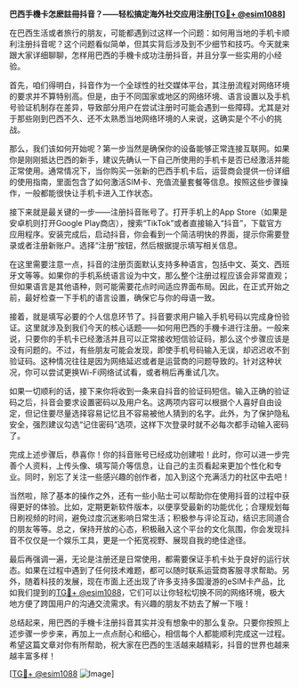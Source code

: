 **巴西手機卡怎麽註冊抖音？——轻松搞定海外社交应用注册[[TG💪+ @esim1088](https://t.me/s/esim1088)]**

在巴西生活或者旅行的朋友，可能都遇到过这样一个问题：如何用当地的手机卡顺利注册抖音呢？这个问题看似简单，但其实背后涉及到不少细节和技巧。今天就来跟大家详细聊聊，怎样用巴西的手機卡成功注册抖音，并且分享一些实用的小经验。

首先，咱们得明白，抖音作为一个全球性的社交媒体平台，其注册流程对网络环境的要求并不算特别高。但是，由于不同国家或地区的网络环境、语言设置以及手机号验证机制存在差异，导致部分用户在尝试注册时可能会遇到一些障碍。尤其是对于那些刚到巴西不久、还不太熟悉当地网络环境的人来说，这确实是个不小的挑战。

那么，我们该如何开始呢？第一步当然是确保你的设备能够正常连接互联网。如果你是刚刚抵达巴西的新手，建议先确认一下自己所使用的手机卡是否已经激活并能正常使用。通常情况下，当你购买一张新的巴西手机卡后，运营商会提供一份详细的使用指南，里面包含了如何激活SIM卡、充值流量套餐等信息。按照这些步骤操作，一般都能很快让手机卡进入工作状态。

接下来就是最关键的一步——注册抖音账号了。打开手机上的App Store（如果是安卓机则打开Google Play商店），搜索“TikTok”或者直接输入“抖音”，下载官方应用程序。安装完成后，启动抖音，你会看到一个简洁明快的界面，提示你需要登录或者注册新账户。选择“注册”按钮，然后根据提示填写相关信息。

在这里需要注意一点，抖音的注册页面默认支持多种语言，包括中文、英文、西班牙文等等。如果你的手机系统语言设为中文，那么整个注册过程应该会非常直观；但如果语言是其他语种，则可能需要花点时间适应界面布局。因此，在正式开始之前，最好检查一下手机的语言设置，确保它与你的母语一致。

接着，就是填写必要的个人信息环节了。抖音要求用户输入手机号码以完成身份验证。这里就涉及到我们今天的核心话题——如何用巴西的手機卡进行注册。一般来说，只要你的手机卡已经激活并且可以正常接收短信验证码，那么这个步骤应该是没有问题的。不过，有些朋友可能会发现，即使手机号码输入无误，却迟迟收不到验证码。这种情况往往是因为网络延迟或者是运营商的问题导致的。针对这种状况，你可以尝试更换Wi-Fi网络试试看，或者稍后再重试几次。

如果一切顺利的话，接下来你将收到一条来自抖音的验证码短信。输入正确的验证码之后，抖音会要求设置密码以及用户名。这两项内容可以根据个人喜好自由设定，但记住要尽量选择容易记忆且不容易被他人猜到的名字。此外，为了保护隐私安全，强烈建议勾选“记住密码”选项，这样下次登录时就不必每次都手动输入密码了。

完成上述步骤后，恭喜你！你的抖音账号已经成功创建啦！此时，你可以进一步完善个人资料，上传头像、填写简介等信息，让自己的主页看起来更加个性化和专业。同时，别忘了关注一些感兴趣的创作者，加入到这个充满活力的社区中去吧！

当然啦，除了基本的操作之外，还有一些小贴士可以帮助你在使用抖音的过程中获得更好的体验。比如，定期更新软件版本，以便享受最新的功能优化；合理规划每日刷视频的时间，避免过度沉迷影响日常生活；积极参与评论互动，结识志同道合的朋友等等。总之，保持开放的心态，积极融入这个平台的文化氛围，你会发现抖音不仅仅是一个娱乐工具，更是一个拓宽视野、展现自我的绝佳途径。

最后再强调一遍，无论是注册还是日常使用，都需要保证手机卡处于良好的运行状态。如果在过程中遇到了任何技术难题，都可以随时联系运营商客服寻求帮助。另外，随着科技的发展，现在市面上还出现了许多支持多国漫游的eSIM卡产品，比如我们提到的[TG💪+ @esim1088](https://t.me/s/esim1088)，它们可以让你轻松切换不同的网络环境，极大地方便了跨国用户的沟通交流需求。有兴趣的朋友不妨去了解一下哦！

总结起来，用巴西的手機卡注册抖音其实并没有想象中的那么复杂。只要你按照上述步骤一步步来，再加上一点点耐心和细心，相信每个人都能顺利完成这一过程。希望这篇文章对你有所帮助，祝大家在巴西的生活越来越精彩，抖音的世界也越来越丰富多样！

[[TG💪+ @esim1088](https://t.me/s/esim1088) ![Image](https://i.postimg.cc/4NQfJmqS/Snipaste-2025-05-13-00-14-12.png)]